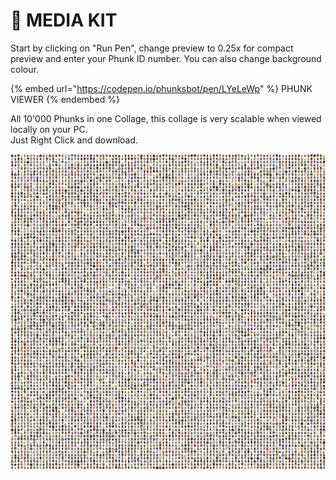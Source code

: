 # 🔘 MEDIA KIT

Start by clicking on "Run Pen", change preview to 0.25x for compact preview and enter your Phunk ID number. You can also change background colour.&#x20;

{% embed url="https://codepen.io/phunksbot/pen/LYeLeWp" %}
PHUNK VIEWER
{% endembed %}



All 10'000 Phunks in one Collage, this collage is very scalable when viewed locally on your PC. \
Just Right Click and download.

![PHUNK COLLAGE](../../.gitbook/assets/phunks-all.png)
